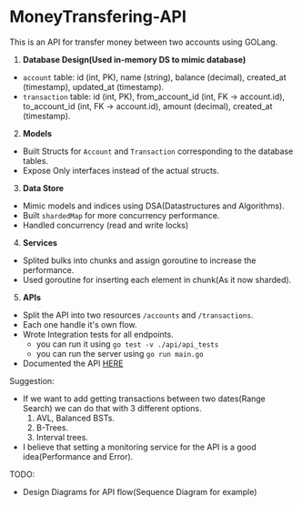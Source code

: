 # MoneyTransfering-API
This is an API for transfer money between two accounts using GOLang.

1. **Database Design(Used in-memory DS to mimic database)**
  - `account` table: id (int, PK), name (string), balance (decimal), created_at (timestamp), updated_at (timestamp).
  - `transaction` table: id (int, PK), from_account_id (int, FK -> account.id), to_account_id (int, FK -> account.id), amount (decimal), created_at (timestamp).

2. **Models**
  - Built Structs for `Account` and `Transaction` corresponding to the database tables.
  - Expose Only interfaces instead of the actual structs.

3. **Data Store**
  - Mimic models and indices using DSA(Datastructures and Algorithms).
  - Built `shardedMap` for more concurrency performance.
  - Handled concurrency (read and write locks)

4. **Services**
  - Splited bulks into chunks and assign goroutine to increase the performance.
  - Used goroutine for inserting each element in chunk(As it now sharded).

5. **APIs**
  - Split the API into two resources `/accounts` and `/transactions`.
  - Each one handle it's own flow.
  - Wrote Integration tests for all endpoints.
    - you can run it using `go test -v ./api/api_tests`
    - you can run the server using `go run main.go`
  - Documented the API [HERE](https://documenter.getpostman.com/view/25231966/2s9YC8upsN)


Suggestion:
  - If we want to add getting transactions between two dates(Range Search) we can do that with 3 different options.
    1. AVL, Balanced BSTs.
    2. B-Trees.
    3. Interval trees.
  - I believe that setting a monitoring service for the API is a good idea(Performance and Error).

TODO:
- Design Diagrams for API flow(Sequence Diagram for example)